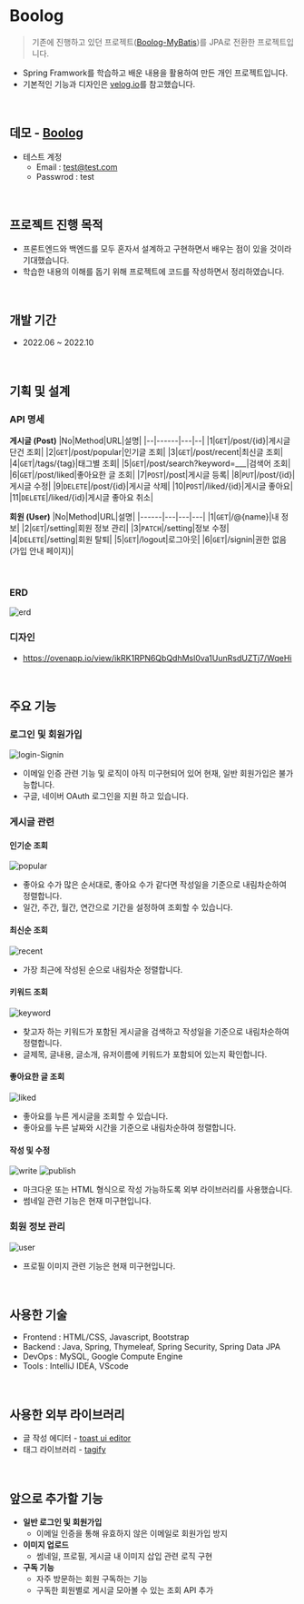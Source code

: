 # Boolog
>기존에 진행하고 있던 프로젝트([Boolog-MyBatis](https://github.com/Ji-Hwan-Jung/boolog-mybatis))를 JPA로 전환한 프로젝트입니다.
- Spring Framwork를 학습하고 배운 내용을 활용하여 만든 개인 프로젝트입니다.
- 기본적인 기능과 디자인은 [velog.io](https://velog.io/)를 참고했습니다.

<br>

## 데모 - [Boolog](http://www.boolog.kro.kr)
- 테스트 계정
  - Email : test@test.com
  - Passwrod : test

<br>

## 프로젝트 진행 목적
- 프론트엔드와 백엔드를 모두 혼자서 설계하고 구현하면서 배우는 점이 있을 것이라 기대했습니다.
- 학습한 내용의 이해를 돕기 위해 프로젝트에 코드를 작성하면서 정리하였습니다.

<br>

## 개발 기간
- 2022.06 ~ 2022.10

<br>

## 기획 및 설계
### API 명세
**게시글 (Post)**
|No|Method|URL|설명|
|--|------|---|--|
|1|`GET`|/post/{id}|게시글 단건 조회|
|2|`GET`|/post/popular|인기글 조회|
|3|`GET`|/post/recent|최신글 조회|
|4|`GET`|/tags/{tag}|태그별 조회|
|5|`GET`|/post/search?keyword=___|검색어 조회|
|6|`GET`|/post/liked|좋아요한 글 조회|
|7|`POST`|/post|게시글 등록|
|8|`PUT`|/post/{id}|게시글 수정|
|9|`DELETE`|/post/{id}|게시글 삭제|
|10|`POST`|/liked/{id}|게시글 좋아요|
|11|`DELETE`|/liked/{id}|게시글 좋아요 취소|

**회원 (User)**
|No|Method|URL|설명|
|------|---|---|---|
|1|`GET`|/@{name}|내 정보|
|2|`GET`|/setting|회원 정보 관리|
|3|`PATCH`|/setting|정보 수정|
|4|`DELETE`|/setting|회원 탈퇴|
|5|`GET`|/logout|로그아웃|
|6|`GET`|/signin|권한 없음(가입 안내 페이지)|

<br>

### ERD
![erd](https://user-images.githubusercontent.com/96276840/227703717-640eb16c-fc8f-4ce4-b956-8075391fbe89.jpg)

### 디자인
- https://ovenapp.io/view/ikRK1RPN6QbQdhMsl0va1UunRsdUZTj7/WqeHi

<br>

## 주요 기능
### 로그인 및 회원가입
![login-Signin](https://user-images.githubusercontent.com/96276840/225645443-3af992b2-655d-4600-b19b-c8c177b3163d.png)
- 이메일 인증 관련 기능 및 로직이 아직 미구현되어 있어 현재, 일반 회원가입은 불가능합니다.
- 구글, 네이버 OAuth 로그인을 지원 하고 있습니다.

### 게시글 관련
#### 인기순 조회
![popular](https://user-images.githubusercontent.com/96276840/225658505-a980b42f-7225-43c3-804b-af3a3e5873d5.png)
- 좋아요 수가 많은 순서대로, 좋아요 수가 같다면 작성일을 기준으로 내림차순하여 정렬합니다.
- 일간, 주간, 월간, 연간으로 기간을 설정하여 조회할 수 있습니다.

#### 최신순 조회
![recent](https://user-images.githubusercontent.com/96276840/225659254-e758076e-bd68-4dc7-adcb-a7681683ebf6.png)
- 가장 최근에 작성된 순으로 내림차순 정렬합니다.

#### 키워드 조회
![keyword](https://user-images.githubusercontent.com/96276840/225661280-3aae99ff-0a55-48f2-8084-7564738e067b.png)
- 찾고자 하는 키워드가 포함된 게시글을 검색하고 작성일을 기준으로 내림차순하여 정렬합니다.
- 글제목, 글내용, 글소개, 유저이름에 키워드가 포함되어 있는지 확인합니다.

#### 좋아요한 글 조회
![liked](https://user-images.githubusercontent.com/96276840/225664062-1187d997-64fc-4b04-9fdb-5149288df986.png)
- 좋아요를 누른 게시글을 조회할 수 있습니다.
- 좋아요를 누른 날짜와 시간을 기준으로 내림차순하여 정렬합니다.

#### 작성 및 수정
![write](https://user-images.githubusercontent.com/96276840/225662377-f40a4535-ff20-4376-866e-a64e4a16c365.png)
![publish](https://user-images.githubusercontent.com/96276840/225662660-72a0d912-bad8-45fe-92b1-5a808efab469.png)
- 마크다운 또는 HTML 형식으로 작성 가능하도록 외부 라이브러리를 사용했습니다.
- 썸네일 관련 기능은 현재 미구현입니다.

### 회원 정보 관리
![user](https://user-images.githubusercontent.com/96276840/225666405-8f36f2f8-748b-453a-81ed-d77d2d39b16c.png)
- 프로필 이미지 관련 기능은 현재 미구현입니다.

<br>

## 사용한 기술
- Frontend : HTML/CSS, Javascript, Bootstrap
- Backend : Java, Spring, Thymeleaf, Spring Security, Spring Data JPA
- DevOps : MySQL, Google Compute Engine
- Tools : IntelliJ IDEA, VScode

<br>

## 사용한 외부 라이브러리
- 글 작성 에디터 - [toast ui editor](https://ui.toast.com/tui-editor)
- 태그 라이브러리 - [tagify](https://github.com/yairEO/tagify)

<br>

## 앞으로 추가할 기능
- **일반 로그인 및 회원가입**
  - 이메일 인증을 통해 유효하지 않은 이메일로 회원가입 방지
- **이미지 업로드**
  - 썸네일, 프로필, 게시글 내 이미지 삽입 관련 로직 구현
- **구독 기능**
  - 자주 방문하는 회원 구독하는 기능
  - 구독한 회원별로 게시글 모아볼 수 있는 조회 API 추가
